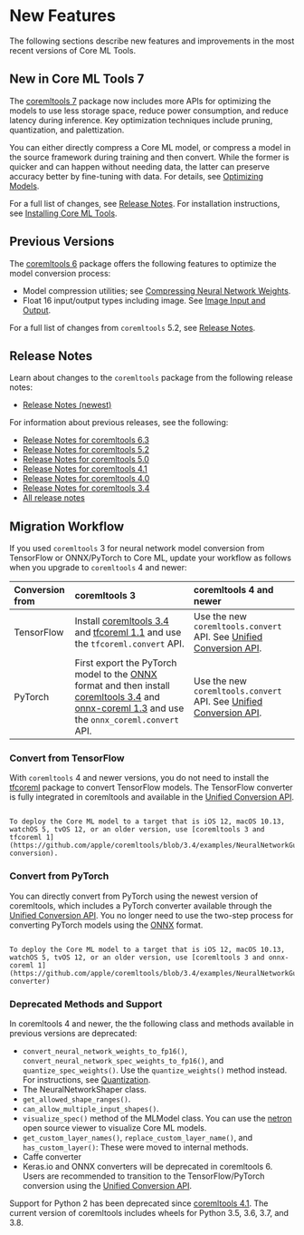 # New Features

The following sections describe new features and improvements in the most recent versions of Core ML Tools.

## New in Core ML Tools 7

The [coremltools 7](https://github.com/apple/coremltools) package now includes more APIs for optimizing the models to use less storage space, reduce power consumption, and reduce latency during inference. Key optimization techniques include pruning, quantization, and palettization. 

You can either directly compress a Core ML model, or compress a model in the source framework during training and then convert. While the former is quicker and can happen without needing data, the latter can preserve accuracy better by fine-tuning with data. For details, see [Optimizing Models](optimizing-models).

For a full list of changes, see [Release Notes](#release-notes). For installation instructions, see [Installing Core ML Tools](installing-coremltools).


## Previous Versions

The [coremltools 6](https://github.com/apple/coremltools/releases/tag/6.3) package offers the following features to optimize the model conversion process:

- Model compression utilities; see [Compressing Neural Network Weights](quantization-neural-network).
- Float 16 input/output types including image. See [Image Input and Output](image-inputs).

For a full list of changes from `coremltools` 5.2, see [Release Notes](#release-notes).


## Release Notes

Learn about changes to the `coremltools` package from the following release notes:

- [Release Notes (newest)](https://github.com/apple/coremltools/releases/)

For information about previous releases, see the following:

- [Release Notes for coremltools 6.3](https://github.com/apple/coremltools/releases/tag/6.3)
- [Release Notes for coremltools 5.2](https://github.com/apple/coremltools/releases/tag/5.2)
- [Release Notes for coremltools 5.0](https://github.com/apple/coremltools/releases/tag/5.0)
- [Release Notes for coremltools 4.1](https://github.com/apple/coremltools/releases/tag/4.1)
- [Release Notes for coremltools 4.0](https://github.com/apple/coremltools/releases/tag/4.0)
- [Release Notes for coremltools 3.4](https://github.com/apple/coremltools/releases/tag/3.4)
- [All release notes](https://github.com/apple/coremltools/releases)


## Migration Workflow

If you used `coremltools` 3 for neural network model conversion from TensorFlow or ONNX/PyTorch to Core ML, update your workflow as follows when you upgrade to `coremltools` 4 and newer:

| Conversion from | coremltools 3                                                                                                                                                                                                                                                           | coremltools 4 and newer                                                                          |
| :-------------- | :---------------------------------------------------------------------------------------------------------------------------------------------------------------------------------------------------------------------------------------------------------------------- | :----------------------------------------------------------------------------------------------- |
| TensorFlow      | Install [coremltools 3.4](https://pypi.org/project/coremltools/3.4/) and [tfcoreml 1.1](https://pypi.org/project/tfcoreml/1.1/) and use the `tfcoreml.convert` API.                                                                                                     | Use the new `coremltools.convert` API. See [Unified Conversion API](unified-conversion-api). |
| PyTorch         | First export the PyTorch model to the [ONNX](https://github.com/onnx/onnx) format and then install [coremltools 3.4](https://pypi.org/project/coremltools/3.4/) and [onnx-coreml 1.3](https://pypi.org/project/onnx-coreml/1.3/) and use the `onnx_coreml.convert` API. | Use the new `coremltools.convert` API. See [Unified Conversion API](unified-conversion-api). |

### Convert from TensorFlow

With `coremltools` 4 and newer versions, you do not need to install the [tfcoreml](https://github.com/tf-coreml/tf-coreml) package to convert TensorFlow models. The TensorFlow converter is fully integrated in coremltools and available in the [Unified Conversion API](unified-conversion-api).

```{admonition} For older deployment targets

To deploy the Core ML model to a target that is iOS 12, macOS 10.13, watchOS 5, tvOS 12, or an older version, use [coremltools 3 and tfcoreml 1](https://github.com/apple/coremltools/blob/3.4/examples/NeuralNetworkGuide.md#tensorflow-conversion).
```

### Convert from PyTorch

You can directly convert from PyTorch using the newest version of coremltools, which includes a PyTorch converter available through the [Unified Conversion API](unified-conversion-api). You no longer need to use the two-step process for converting PyTorch models using the [ONNX](https://github.com/onnx/onnx) format. 

```{admonition} For older deployment targets

To deploy the Core ML model to a target that is iOS 12, macOS 10.13, watchOS 5, tvOS 12, or an older version, use [coremltools 3 and onnx-coreml 1](https://github.com/apple/coremltools/blob/3.4/examples/NeuralNetworkGuide.md#onnx-converter)
```

### Deprecated Methods and Support

In coremltools 4 and newer, the the following class and methods available in previous versions are deprecated:

- `convert_neural_network_weights_to_fp16()`, `convert_neural_network_spec_weights_to_fp16()`, and `quantize_spec_weights()`. Use the `quantize_weights()` method instead. For instructions, see [Quantization](quantization-overview).
- The NeuralNetworkShaper class. 
- `get_allowed_shape_ranges()`.
- `can_allow_multiple_input_shapes()`.
- `visualize_spec()` method of the MLModel class. You can use the [netron](https://github.com/lutzroeder/netron) open source viewer to visualize Core ML models.
- `get_custom_layer_names()`, `replace_custom_layer_name()`, and  `has_custom_layer()`: These were moved to internal methods.
- Caffe converter
- Keras.io and ONNX converters will be deprecated in coremltools 6. Users are recommended to transition to the TensorFlow/PyTorch conversion using the [Unified Conversion API](unified-conversion-api). 

Support for Python 2 has been deprecated since [coremltools 4.1](https://github.com/apple/coremltools/releases/tag/4.1). The current version of coremltools includes wheels for Python 3.5, 3.6, 3.7, and 3.8.




